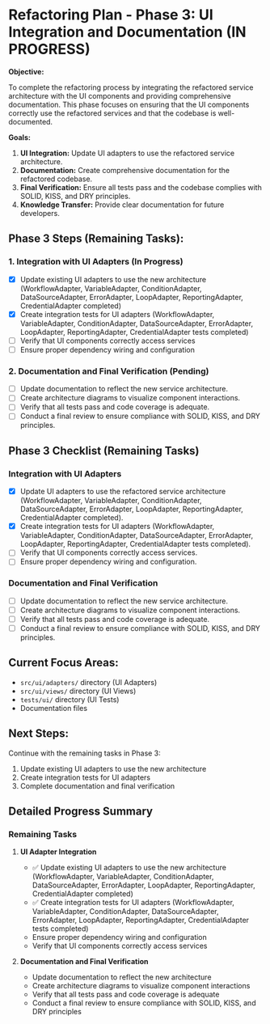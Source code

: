 # Refactoring Plan - Phase 3: UI Integration and Documentation (IN PROGRESS)

**Objective:**

To complete the refactoring process by integrating the refactored service architecture with the UI components and providing comprehensive documentation. This phase focuses on ensuring that the UI components correctly use the refactored services and that the codebase is well-documented.

**Goals:**

1. **UI Integration:** Update UI adapters to use the refactored service architecture.
2. **Documentation:** Create comprehensive documentation for the refactored codebase.
3. **Final Verification:** Ensure all tests pass and the codebase complies with SOLID, KISS, and DRY principles.
4. **Knowledge Transfer:** Provide clear documentation for future developers.

## Phase 3 Steps (Remaining Tasks):

### 1. Integration with UI Adapters (In Progress)

-   [x] Update existing UI adapters to use the new architecture (WorkflowAdapter, VariableAdapter, ConditionAdapter, DataSourceAdapter, ErrorAdapter, LoopAdapter, ReportingAdapter, CredentialAdapter completed)
-   [x] Create integration tests for UI adapters (WorkflowAdapter, VariableAdapter, ConditionAdapter, DataSourceAdapter, ErrorAdapter, LoopAdapter, ReportingAdapter, CredentialAdapter tests completed)
-   [ ] Verify that UI components correctly access services
-   [ ] Ensure proper dependency wiring and configuration

### 2. Documentation and Final Verification (Pending)

-   [ ] Update documentation to reflect the new service architecture.
-   [ ] Create architecture diagrams to visualize component interactions.
-   [ ] Verify that all tests pass and code coverage is adequate.
-   [ ] Conduct a final review to ensure compliance with SOLID, KISS, and DRY principles.

## Phase 3 Checklist (Remaining Tasks)

### Integration with UI Adapters

-   [x] Update UI adapters to use the refactored service architecture (WorkflowAdapter, VariableAdapter, ConditionAdapter, DataSourceAdapter, ErrorAdapter, LoopAdapter, ReportingAdapter, CredentialAdapter completed).
-   [x] Create integration tests for UI adapters (WorkflowAdapter, VariableAdapter, ConditionAdapter, DataSourceAdapter, ErrorAdapter, LoopAdapter, ReportingAdapter, CredentialAdapter tests completed).
-   [ ] Verify that UI components correctly access services.
-   [ ] Ensure proper dependency wiring and configuration.

### Documentation and Final Verification

-   [ ] Update documentation to reflect the new service architecture.
-   [ ] Create architecture diagrams to visualize component interactions.
-   [ ] Verify that all tests pass and code coverage is adequate.
-   [ ] Conduct a final review to ensure compliance with SOLID, KISS, and DRY principles.

## Current Focus Areas:

-   `src/ui/adapters/` directory (UI Adapters)
-   `src/ui/views/` directory (UI Views)
-   `tests/ui/` directory (UI Tests)
-   Documentation files

## Next Steps:

Continue with the remaining tasks in Phase 3:

1. Update existing UI adapters to use the new architecture
2. Create integration tests for UI adapters
3. Complete documentation and final verification

## Detailed Progress Summary

### Remaining Tasks

1. **UI Adapter Integration**

    - ✅ Update existing UI adapters to use the new architecture (WorkflowAdapter, VariableAdapter, ConditionAdapter, DataSourceAdapter, ErrorAdapter, LoopAdapter, ReportingAdapter, CredentialAdapter completed)
    - ✅ Create integration tests for UI adapters (WorkflowAdapter, VariableAdapter, ConditionAdapter, DataSourceAdapter, ErrorAdapter, LoopAdapter, ReportingAdapter, CredentialAdapter tests completed)
    - Ensure proper dependency wiring and configuration
    - Verify that UI components correctly access services

2. **Documentation and Final Verification**
    - Update documentation to reflect the new architecture
    - Create architecture diagrams to visualize component interactions
    - Verify that all tests pass and code coverage is adequate
    - Conduct a final review to ensure compliance with SOLID, KISS, and DRY principles
